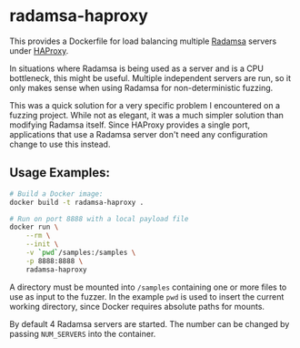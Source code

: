 # radamsa-haproxy

This provides a Dockerfile for load balancing multiple [Radamsa](https://gitlab.com/akihe/radamsa) servers under [HAProxy](http://www.haproxy.org/).

In situations where Radamsa is being used as a server and is a CPU bottleneck, this might be useful. Multiple independent servers are run, so it only makes sense when using Radamsa for non-deterministic fuzzing.

This was a quick solution for a very specific problem I encountered on a fuzzing project.  While not as elegant, it was a much simpler solution than modifying Radamsa itself. Since HAProxy provides a single port, applications that use a Radamsa server don't need any configuration change to use this instead.

## Usage Examples:

```sh
# Build a Docker image:
docker build -t radamsa-haproxy .

# Run on port 8888 with a local payload file
docker run \
    --rm \
	--init \
	-v `pwd`/samples:/samples \
	-p 8888:8888 \
	radamsa-haproxy
```

A directory must be mounted into `/samples` containing one or more files to use as input to the fuzzer.  In the example `pwd` is used to insert the current working directory, since Docker requires absolute paths for mounts.

By default 4 Radamsa servers are started. The number can be changed by passing `NUM_SERVERS` into the container.

